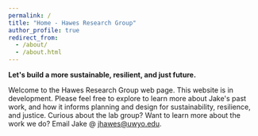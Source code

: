 ```yaml
---
permalink: /
title: "Home - Hawes Research Group"
author_profile: true
redirect_from: 
  - /about/
  - /about.html
---
```


**Let's build a more sustainable, resilient, and just future.**

Welcome to the Hawes Research Group web page. This website is in development. Please feel free to explore to learn more about Jake's past work, and how it informs planning and design for sustainability, resilience, and justice. Curious about the lab group? Want to learn more about the work we do? Email Jake @ jhawes@uwyo.edu. 
